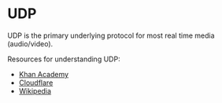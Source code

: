 # UDP

UDP is the primary underlying protocol for most real time media (audio/video).  

Resources for understanding UDP:  
- [Khan Academy](https://www.khanacademy.org/computing/computers-and-internet/xcae6f4a7ff015e7d:the-internet/xcae6f4a7ff015e7d:transporting-packets/a/user-datagram-protocol-udp)
- [Cloudflare](https://www.cloudflare.com/learning/ddos/glossary/user-datagram-protocol-udp/)
- [Wikipedia](https://en.wikipedia.org/wiki/User_Datagram_Protocol)